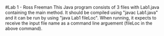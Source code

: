 #Lab 1 - Ross Freeman
This Java program consists of 3 files with Lab1.java containing the main method. It should be compiled using "javac Lab1.java" and it can be run by using "java Lab1 fileLoc". When running, it expects to receive the input file name as a command line arguement (fileLoc in the above command).
